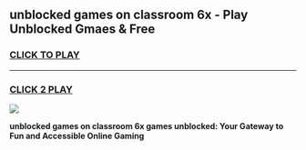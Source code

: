 
## unblocked games on classroom 6x - Play Unblocked Gmaes & Free
<h3>
<a href="https://premium.freeplayer.one?title=unblocked_games_on_classroom_6x&ref=20F">CLICK TO PLAY</a></h3>
<hr>

<h3>
<a href="https://premium.freeplayer.one?title=unblocked_games_on_classroom_6x&ref=20F">CLICK 2 PLAY</a>
  
</h3>

<a href="https://premium.freeplayer.one?title=unblocked_games_on_classroom_6x&ref=20F/"><img src="https://clearcache.store/games.png"></a>


**unblocked games on classroom 6x games unblocked: Your Gateway to Fun and Accessible Online Gaming**

